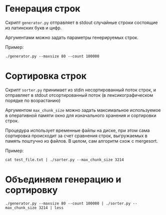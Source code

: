 # Генерация строк

Скрипт `generator.py` отправляет в stdout случайные строки состоящие из латинских букв и цифр.

Аргументами можно задать параметры генерируемых строк.

Пример:

```shell script
./generator.py --maxsize 80 --count 100000
```

# Сортировка строк

Скрипт `sorter.py` принимает из stdin несортированный поток строк, и отправляет в stdout отсортированный поток (в лексикографическом порядке по возрастанию) 

Аргументом `max_chunk_size` можно задать максимальное используемое в оперативной памяти окно для изначального хранения и сортировки строк.

Процедура использует временные файлы на диске, при этом сама сортировка происходит за счет сравнения строк, выгружаемых в память поштучно из файлов. В целом, сам алгоритм схож с mergesort.

Пример:

```shell script
cat test_file.txt | ./sorter.py --max_chunk_size 3214
```

# Объединяем генерацию и сортировку

```shell script
./generator.py --maxsize 80 --count 100000 | ./sorter.py --max_chunk_size 3214 | less
```
